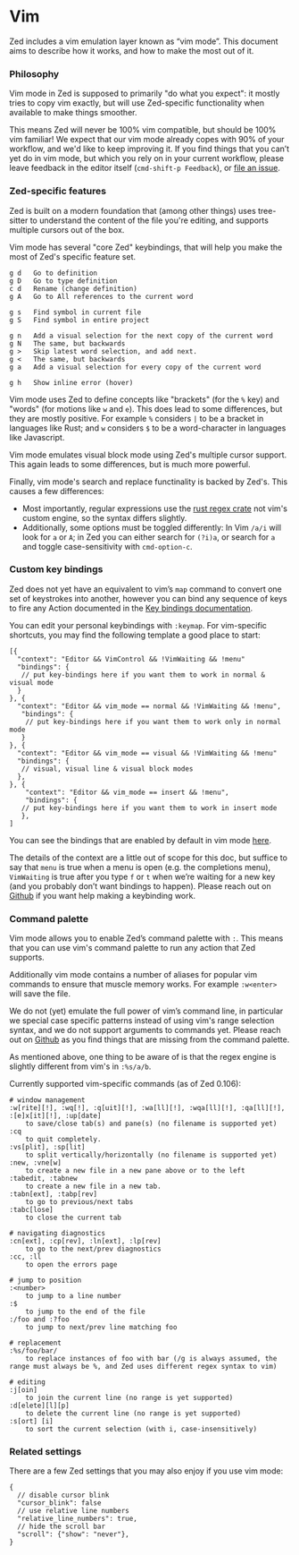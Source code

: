 # Vim

Zed includes a vim emulation layer known as “vim mode”. This document aims to describe how it works, and how to make the most out of it.

### Philosophy
Vim mode in Zed is supposed to primarily "do what you expect": it mostly tries to copy vim exactly, but will use Zed-specific functionality when available to make things smoother.

This means Zed will never be 100% vim compatible, but should be 100% vim familiar! We expect that our vim mode already copes with 90% of your workflow, and we'd like to keep improving it. If you find things that you can’t yet do in vim mode, but which you rely on in your current workflow, please leave feedback in the editor itself (`cmd-shift-p Feedback`), or [file an issue](https://github.com/zed-industries/community).

### Zed-specific features
Zed is built on a modern foundation that (among other things) uses tree-sitter to understand the content of the file you're editing, and supports multiple cursors out of the box.

Vim mode has several "core Zed" keybindings, that will help you make the most of Zed's specific feature set.
```
g d   Go to definition
g D   Go to type definition
c d   Rename (change definition)
g A   Go to All references to the current word

g s   Find symbol in current file
g S   Find symbol in entire project

g n   Add a visual selection for the next copy of the current word
g N   The same, but backwards
g >   Skip latest word selection, and add next.
g <   The same, but backwards
g a   Add a visual selection for every copy of the current word

g h   Show inline error (hover)
```

Vim mode uses Zed to define concepts like "brackets" (for the `%` key) and "words" (for motions like `w` and `e`). This does lead to some differences, but they are mostly positive. For example `%` considers `|` to be a bracket in languages like Rust; and `w` considers `$` to be a word-character in languages like Javascript.

Vim mode emulates visual block mode using Zed's multiple cursor support. This again leads to some differences, but is much more powerful.

Finally, vim mode's search and replace functinality is backed by Zed's. This causes a few differences:
* Most importantly, regular expressions use the [rust regex crate](https://docs.rs/regex/latest/regex/#syntax) not vim's custom engine, so the syntax differs slightly.
* Additionally, some options must be toggled differently: In Vim `/a/i` will look for `a` or `A`; in Zed you can either search for `(?i)a`, or search for `a` and toggle case-sensitivity with `cmd-option-c`.

### Custom key bindings
Zed does not yet have an equivalent to vim’s `map` command to convert one set of keystrokes into another, however you can bind any sequence of keys to fire any Action documented in the  [Key bindings documentation](https://docs.zed.dev/configuration/key-bindings).

You can edit your personal keybindings with `:keymap`.
For vim-specific shortcuts, you may find the following template a good place to start:
```
[{
  "context": "Editor && VimControl && !VimWaiting && !menu"
  "bindings": {
   // put key-bindings here if you want them to work in normal & visual mode
  }
}, {
  "context": "Editor && vim_mode == normal && !VimWaiting && !menu",
   "bindings": {
    // put key-bindings here if you want them to work only in normal mode
   }
}, {
  "context": "Editor && vim_mode == visual && !VimWaiting && !menu"
  "bindings": {
   // visual, visual line & visual block modes
  },
}, {
    "context": "Editor && vim_mode == insert && !menu",
    "bindings": {
   // put key-bindings here if you want them to work in insert mode
   },
]
```

You can see the bindings that are enabled by default in vim mode [here](https://zed.dev/ref/vim.json).

The details of the context are a little out of scope for this doc, but suffice to say that `menu` is true when a menu is open (e.g. the completions menu), `VimWaiting` is true after you type `f` or `t` when we’re waiting for a new key (and you probably don’t want bindings to happen). Please reach out on [Github](https://github.com/zed-industries/community) if you want help making a keybinding work.

### Command palette

Vim mode allows you to enable Zed’s command palette with `:`. This means that you can use vim's command palette to run any action that Zed supports.

Additionally vim mode contains a number of aliases for popular vim commands to ensure that muscle memory works. For example `:w<enter>` will save the file.

We do not (yet) emulate the full power of vim’s command line, in particular we special case specific patterns instead of using vim's range selection syntax, and we do not support arguments to commands yet. Please reach out on [Github](https://github.com/zed-industries/community) as you find things that are missing from the command palette.

As mentioned above, one thing to be aware of is that the regex engine is slightly different from vim's in `:%s/a/b`.

Currently supported vim-specific commands (as of Zed 0.106):
```
# window management
:w[rite][!], :wq[!], :q[uit][!], :wa[ll][!], :wqa[ll][!], :qa[ll][!], :[e]x[it][!], :up[date]
    to save/close tab(s) and pane(s) (no filename is supported yet)
:cq
    to quit completely.
:vs[plit], :sp[lit]
    to split vertically/horizontally (no filename is supported yet)
:new, :vne[w]
    to create a new file in a new pane above or to the left
:tabedit, :tabnew
    to create a new file in a new tab.
:tabn[ext], :tabp[rev]
    to go to previous/next tabs
:tabc[lose]
    to close the current tab

# navigating diagnostics
:cn[ext], :cp[rev], :ln[ext], :lp[rev]
    to go to the next/prev diagnostics
:cc, :ll
    to open the errors page

# jump to position
:<number>
    to jump to a line number
:$
    to jump to the end of the file
:/foo and :?foo
    to jump to next/prev line matching foo

# replacement
:%s/foo/bar/
    to replace instances of foo with bar (/g is always assumed, the range must always be %, and Zed uses different regex syntax to vim)

# editing
:j[oin]
    to join the current line (no range is yet supported)
:d[elete][l][p]
    to delete the current line (no range is yet supported)
:s[ort] [i]
    to sort the current selection (with i, case-insensitively)
```


### Related settings
There are a few Zed settings that you may also enjoy if you use vim mode:
```
{
  // disable cursor blink
  "cursor_blink": false
  // use relative line numbers
  "relative_line_numbers": true,
  // hide the scroll bar
  "scroll": {"show": "never"},
}
```
